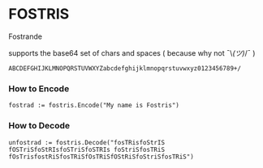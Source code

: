 # FOSTRIS
Fostrande

supports the base64 set of chars and spaces ( because why not ¯\\_(ツ)_/¯ )
```
ABCDEFGHIJKLMNOPQRSTUVWXYZabcdefghijklmnopqrstuvwxyz0123456789+/
```

### How to Encode
```
fostrad := fostris.Encode("My name is Fostris")
```

### How to Decode
```
unfostrad := fostris.Decode("fosTRisfoStrIS fOSTriSfoStRIsfoSTriSfoSTRIs foStriSfosTRiS fOsTrisfostRiSfosTRiSfOsTRiSfOStRiSfoStriSfosTRiS")
```
